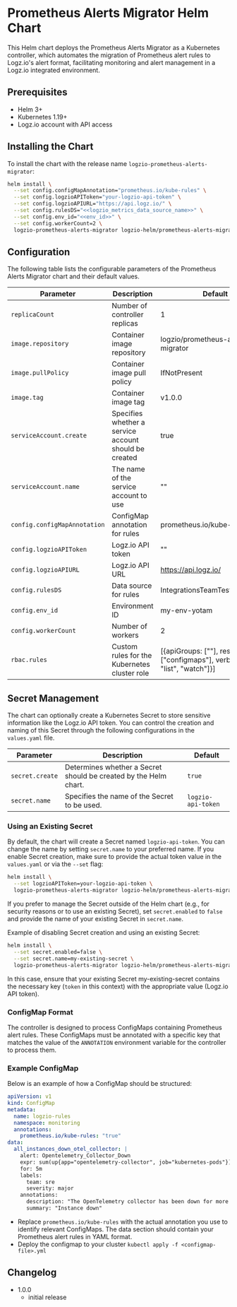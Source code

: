 # Prometheus Alerts Migrator Helm Chart

This Helm chart deploys the Prometheus Alerts Migrator as a Kubernetes controller, which automates the migration of Prometheus alert rules to Logz.io's alert format, facilitating monitoring and alert management in a Logz.io integrated environment.

## Prerequisites

- Helm 3+
- Kubernetes 1.19+
- Logz.io account with API access

## Installing the Chart

To install the chart with the release name `logzio-prometheus-alerts-migrator`:

```sh
helm install \
  --set config.configMapAnnotation="prometheus.io/kube-rules" \
  --set config.logzioAPIToken="your-logzio-api-token" \
  --set config.logzioAPIURL="https://api.logz.io/" \
  --set config.rulesDS="<<logzio_metrics_data_source_name>>" \
  --set config.env_id="<<env_id>>" \
  --set config.workerCount=2 \
  logzio-prometheus-alerts-migrator logzio-helm/prometheus-alerts-migrator
```

## Configuration
The following table lists the configurable parameters of the Prometheus Alerts Migrator chart and their default values.

| Parameter | Description | Default |
|---|---|---|
| `replicaCount` | Number of controller replicas | 1 |
| `image.repository` | Container image repository | logzio/prometheus-alerts-migrator |
| `image.pullPolicy` | Container image pull policy | IfNotPresent |
| `image.tag`| Container image tag | v1.0.0 |
| `serviceAccount.create` | Specifies whether a service account should be created | true |
| `serviceAccount.name` | The name of the service account to use | "" |
| `config.configMapAnnotation` | ConfigMap annotation for rules | prometheus.io/kube-rules |
| `config.logzioAPIToken` | Logz.io API token | "" |
| `config.logzioAPIURL` | Logz.io API URL | https://api.logz.io/ |
| `config.rulesDS` | Data source for rules | IntegrationsTeamTesting_metrics |
| `config.env_id` | Environment ID | my-env-yotam |
| `config.workerCount` | Number of workers | 2 |
| `rbac.rules` | Custom rules for the Kubernetes cluster role | [{apiGroups: [""], resources: ["configmaps"], verbs: ["get", "list", "watch"]}] |

## Secret Management

The chart can optionally create a Kubernetes Secret to store sensitive information like the Logz.io API token. You can control the creation and naming of this Secret through the following configurations in the `values.yaml` file.

| Parameter       | Description                                                        | Default             |
| --------------- | ------------------------------------------------------------------ | ------------------- |
| `secret.create` | Determines whether a Secret should be created by the Helm chart.  | `true`              |
| `secret.name`   | Specifies the name of the Secret to be used.                      | `logzio-api-token`  |


### Using an Existing Secret
By default, the chart will create a Secret named `logzio-api-token`. You can change the name by setting `secret.name` to your preferred name. If you enable Secret creation, make sure to provide the actual token value in the `values.yaml` or via the `--set` flag:
```sh
helm install \
  --set logzioAPIToken=your-logzio-api-token \
  logzio-prometheus-alerts-migrator logzio-helm/prometheus-alerts-migrator
```

If you prefer to manage the Secret outside of the Helm chart (e.g., for security reasons or to use an existing Secret), set `secret.enabled` to `false` and provide the name of your existing Secret in `secret.name`.

Example of disabling Secret creation and using an existing Secret:

```sh
helm install \
  --set secret.enabled=false \
  --set secret.name=my-existing-secret \
  logzio-prometheus-alerts-migrator logzio-helm/prometheus-alerts-migrator
```
In this case, ensure that your existing Secret my-existing-secret contains the necessary key (`token` in this context) with the appropriate value (Logz.io API token).


### ConfigMap Format
The controller is designed to process ConfigMaps containing Prometheus alert rules. These ConfigMaps must be annotated with a specific key that matches the value of the `ANNOTATION` environment variable for the controller to process them.

### Example ConfigMap

Below is an example of how a ConfigMap should be structured:

```yaml
apiVersion: v1
kind: ConfigMap
metadata:
  name: logzio-rules
  namespace: monitoring
  annotations:
    prometheus.io/kube-rules: "true"
data:
  all_instances_down_otel_collector: |
    alert: Opentelemetry_Collector_Down
    expr: sum(up{app="opentelemetry-collector", job="kubernetes-pods"}) == 0
    for: 5m
    labels:
      team: sre
      severity: major
    annotations:
      description: "The OpenTelemetry collector has been down for more than 5 minutes."
      summary: "Instance down"
```

- Replace `prometheus.io/kube-rules` with the actual annotation you use to identify relevant ConfigMaps. The data section should contain your Prometheus alert rules in YAML format.
- Deploy the configmap to your cluster `kubectl apply -f <configmap-file>.yml`


## Changelog
- 1.0.0
  - initial release
